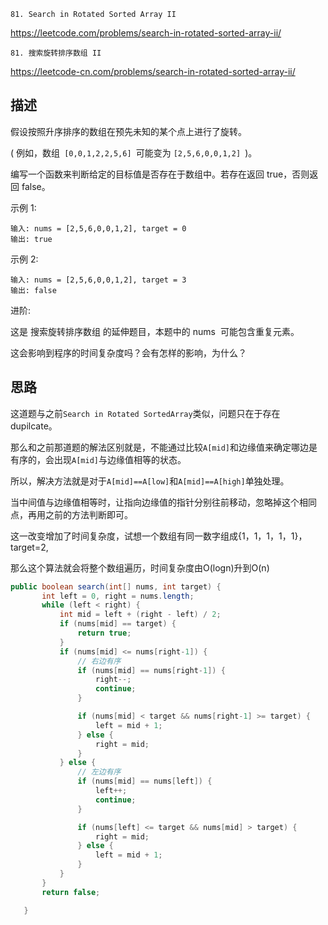 `81. Search in Rotated Sorted Array II`

<https://leetcode.com/problems/search-in-rotated-sorted-array-ii/>

`81. 搜索旋转排序数组 II`

<https://leetcode-cn.com/problems/search-in-rotated-sorted-array-ii/>

## 描述

假设按照升序排序的数组在预先未知的某个点上进行了旋转。

( 例如，数组` [0,0,1,2,2,5,6] `可能变为 `[2,5,6,0,0,1,2] `)。

编写一个函数来判断给定的目标值是否存在于数组中。若存在返回 true，否则返回 false。

示例 1:
```
输入: nums = [2,5,6,0,0,1,2], target = 0
输出: true
```
示例 2:
```
输入: nums = [2,5,6,0,0,1,2], target = 3
输出: false
```
进阶:

这是 搜索旋转排序数组 的延伸题目，本题中的 nums  可能包含重复元素。

这会影响到程序的时间复杂度吗？会有怎样的影响，为什么？


## 思路

 这道题与之前`Search in Rotated SortedArray`类似，问题只在于存在dupilcate。
 
 那么和之前那道题的解法区别就是，不能通过比较`A[mid]`和边缘值来确定哪边是有序的，会出现`A[mid]`与边缘值相等的状态。
 
 所以，解决方法就是对于`A[mid]==A[low]`和`A[mid]==A[high]`单独处理。
 
 当中间值与边缘值相等时，让指向边缘值的指针分别往前移动，忽略掉这个相同点，再用之前的方法判断即可。
 
 这一改变增加了时间复杂度，试想一个数组有同一数字组成{1，1，1，1，1}，target=2,
 
 那么这个算法就会将整个数组遍历，时间复杂度由O(logn)升到O(n)
 
 
 ```java
 public boolean search(int[] nums, int target) {
        int left = 0, right = nums.length;
        while (left < right) {
            int mid = left + (right - left) / 2;
            if (nums[mid] == target) {
                return true;
            }
            if (nums[mid] <= nums[right-1]) {
                // 右边有序
                if (nums[mid] == nums[right-1]) {
                    right--;
                    continue;
                }

                if (nums[mid] < target && nums[right-1] >= target) {
                    left = mid + 1;
                } else {
                    right = mid;
                }
            } else {
                // 左边有序
                if (nums[mid] == nums[left]) {
                    left++;
                    continue;
                }

                if (nums[left] <= target && nums[mid] > target) {
                    right = mid;
                } else {
                    left = mid + 1;
                }
            }
        }
        return false;

    }
 ```